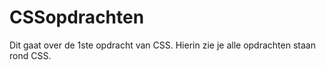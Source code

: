 # CSSopdrachten
Dit gaat over de 1ste opdracht van CSS. Hierin zie je alle opdrachten staan rond CSS. 
